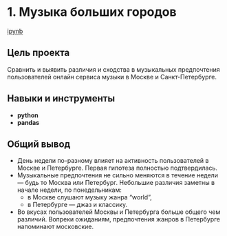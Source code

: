 # 1. Музыка больших городов

[ipynb](https://github.com/annaberezhneva/Portfolio/blob/main/Yandex%20music%20project/yandex%20music%20project.ipynb)

## Цель проекта

Сравнить и выявить различия и сходства в музыкальных предпочтения пользователей онлайн сервиса музыки в Москве и Санкт-Петербурге.



## Навыки и инструменты

- **python**
- **pandas**


## Общий вывод

- День недели по-разному влияет на активность пользователей в Москве и Петербурге.
Первая гипотеза полностью подтвердилась.
- Музыкальные предпочтения не сильно меняются в течение недели — будь то Москва или Петербург. Небольшие различия заметны в начале недели, по понедельникам:
    - в Москве слушают музыку жанра “world”,
    - в Петербурге — джаз и классику.
- Во вкусах пользователей Москвы и Петербурга больше общего чем различий. Вопреки ожиданиям, предпочтения жанров в Петербурге напоминают московские.

